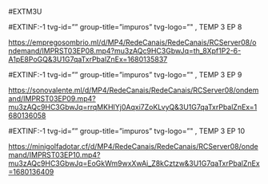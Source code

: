 #EXTM3U

#EXTINF:-1 tvg-id=”” group-title=”impuros” tvg-logo=”" , TEMP 3 EP 8

https://empregosombrio.ml/d/MP4/RedeCanais/RedeCanais/RCServer08/ondemand/IMPRST03EP08.mp4?mu3zAQc9HC3GbwJq=th_8Xpf1P2-6-A1pE8PoGQ&3U1G7qaTxrPbalZnEx=1680135837

#EXTINF:-1 tvg-id=”” group-title=”impuros” tvg-logo=”" , TEMP 3 EP 9

https://sonovalente.ml/d/MP4/RedeCanais/RedeCanais/RCServer08/ondemand/IMPRST03EP09.mp4?mu3zAQc9HC3GbwJq=rrqMKHIYj0Aqxi7ZoKLvyQ&3U1G7qaTxrPbalZnEx=1680136058

#EXTINF:-1 tvg-id=”” group-title=”impuros” tvg-logo=”" , TEMP 3 EP 10

https://minigolfadotar.cf/d/MP4/RedeCanais/RedeCanais/RCServer08/ondemand/IMPRST03EP10.mp4?mu3zAQc9HC3GbwJq=EoGkWm9wxXwAi_Z8kCztzw&3U1G7qaTxrPbalZnEx=1680136409




#
















